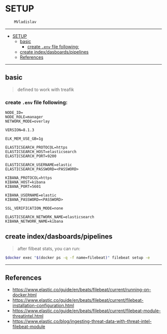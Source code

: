 # SETUP

```sh
    MVladislav
```

---

- [SETUP](#setup)
  - [basic](#basic)
    - [create `.env` file following:](#create-env-file-following)
  - [create index/dasboards/pipelines](#create-indexdasboardspipelines)
  - [References](#references)

---

## basic

> defined to work with treafik

### create `.env` file following:

```env
NODE_ID=
NODE_ROLE=manager
NETWORK_MODE=overlay

VERSION=8.1.3

ELK_MEM_USE_GB=1g

ELASTICSEARCH_PROTOCOL=https
ELASTICSEARCH_HOST=elasticsearch
ELASTICSEARCH_PORT=9200

ELASTICSEARCH_USERNAME=elastic
ELASTICSEARCH_PASSWORD=<PASSWORD>

KIBANA_PROTOCOL=https
KIBANA_HOST=kibana
KIBANA_PORT=5601

KIBANA_USERNAME=elastic
KIBANA_PASSWORD=<PASSWORD>

SSL_VERIFICATION_MODE=none

ELASTICSEARCH_NETWORK_NAME=elasticsearch
KIBANA_NETWORK_NAME=kibana
```

## create index/dasboards/pipelines

> after filbeat stats, you can run:

```sh
$docker exec "$(docker ps -q -f name=filebeat)" filebeat setup -e
```

---

## References

- <https://www.elastic.co/guide/en/beats/filebeat/current/running-on-docker.html>
- <https://www.elastic.co/guide/en/beats/filebeat/current/filebeat-installation-configuration.html>
- <https://www.elastic.co/guide/en/beats/filebeat/current/filebeat-module-threatintel.html>
- <https://www.elastic.co/blog/ingesting-threat-data-with-threat-intel-filebeat-module>
